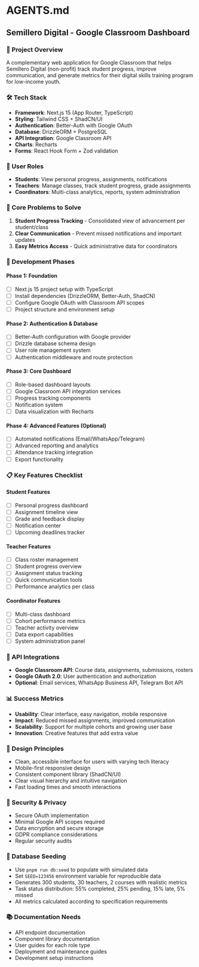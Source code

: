 # AGENTS.md
## Semillero Digital - Google Classroom Dashboard

### 🎯 Project Overview
A complementary web application for Google Classroom that helps Semillero Digital (non-profit) track student progress, improve communication, and generate metrics for their digital skills training program for low-income youth.

### 🛠 Tech Stack
- **Framework**: Next.js 15 (App Router, TypeScript)
- **Styling**: Tailwind CSS + ShadCN/UI
- **Authentication**: Better-Auth with Google OAuth
- **Database**: DrizzleORM + PostgreSQL
- **API Integration**: Google Classroom API
- **Charts**: Recharts
- **Forms**: React Hook Form + Zod validation

### 👥 User Roles
- **Students**: View personal progress, assignments, notifications
- **Teachers**: Manage classes, track student progress, grade assignments
- **Coordinators**: Multi-class analytics, reports, system administration

### 🎯 Core Problems to Solve
1. **Student Progress Tracking** - Consolidated view of advancement per student/class
2. **Clear Communication** - Prevent missed notifications and important updates
3. **Easy Metrics Access** - Quick administrative data for coordinators

### 🚀 Development Phases

#### Phase 1: Foundation
- [ ] Next.js 15 project setup with TypeScript
- [ ] Install dependencies (DrizzleORM, Better-Auth, ShadCN)
- [ ] Configure Google OAuth with Classroom API scopes
- [ ] Project structure and environment setup

#### Phase 2: Authentication & Database
- [ ] Better-Auth configuration with Google provider
- [ ] Drizzle database schema design
- [ ] User role management system
- [ ] Authentication middleware and route protection

#### Phase 3: Core Dashboard
- [ ] Role-based dashboard layouts
- [ ] Google Classroom API integration services
- [ ] Progress tracking components
- [ ] Notification system
- [ ] Data visualization with Recharts

#### Phase 4: Advanced Features (Optional)
- [ ] Automated notifications (Email/WhatsApp/Telegram)
- [ ] Advanced reporting and analytics
- [ ] Attendance tracking integration
- [ ] Export functionality

### 📋 Key Features Checklist

#### Student Features
- [ ] Personal progress dashboard
- [ ] Assignment timeline view
- [ ] Grade and feedback display
- [ ] Notification center
- [ ] Upcoming deadlines tracker

#### Teacher Features
- [ ] Class roster management
- [ ] Student progress overview
- [ ] Assignment status tracking
- [ ] Quick communication tools
- [ ] Performance analytics per class

#### Coordinator Features
- [ ] Multi-class dashboard
- [ ] Cohort performance metrics
- [ ] Teacher activity overview
- [ ] Data export capabilities
- [ ] System administration panel

### 🔌 API Integrations
- **Google Classroom API**: Course data, assignments, submissions, rosters
- **Google OAuth 2.0**: User authentication and authorization
- **Optional**: Email services, WhatsApp Business API, Telegram Bot API

### 📊 Success Metrics
- **Usability**: Clear interface, easy navigation, mobile responsive
- **Impact**: Reduced missed assignments, improved communication
- **Scalability**: Support for multiple cohorts and growing user base
- **Innovation**: Creative features that add extra value

### 🎨 Design Principles
- Clean, accessible interface for users with varying tech literacy
- Mobile-first responsive design
- Consistent component library (ShadCN/UI)
- Clear visual hierarchy and intuitive navigation
- Fast loading times and smooth interactions

### 🔐 Security & Privacy
- Secure OAuth implementation
- Minimal Google API scopes required
- Data encryption and secure storage
- GDPR compliance considerations
- Regular security audits

### 🌱 Database Seeding
- Use `pnpm run db:seed` to populate with simulated data
- Set `SEED=123456` environment variable for reproducible data
- Generates 300 students, 30 teachers, 2 courses with realistic metrics
- Task status distribution: 55% completed, 25% pending, 15% late, 5% missed
- All metrics calculated according to specification requirements

### 📚 Documentation Needs
- API endpoint documentation
- Component library documentation
- User guides for each role type
- Deployment and maintenance guides
- Development setup instructions